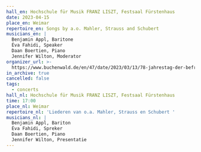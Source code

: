 ```yaml
---
hall_en: Hochschule für Musik FRANZ LISZT, Festsaal Fürstenhaus
date: 2023-04-15
place_en: Weimar
repertoire_en: Songs by a.o. Mahler, Strauss and Schubert
musicians_en: |
  Benjamin Appl, Baritone
  Éva Fahidi, Speaker
  Daan Boertien, Piano
  Jennifer Wilton, Moderator
organizer_url: >-
  https://www.buchenwald.de/en/47/date/2023/03/13/78-jahrestag-der-befreiung-der-kz-buchenwald-und-mittelbau-dora/
in_archive: true
cancelled: false
tags:
  - concerts
hall_nl: Hochschule für Musik FRANZ LISZT, Festsaal Fürstenhaus
time: 17:00
place_nl: Weimar
repertoire_nl: 'Liederen van o.a. Mahler, Strauss en Schubert '
musicians_nl: |
  Benjamin Appl, Bariton
  Éva Fahidi, Spreker
  Daan Boertien, Piano
  Jennifer Wilton, Presentatie
---
```


